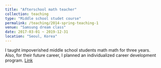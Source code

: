 ```yaml
---
title: "Afterschool math teacher"
collection: teaching
type: "Middle school studet course"
permalink: /teaching/2014-spring-teaching-1
venue: "Samsung dream class"
date: 2017-03-01 ~ 2019-12-31
location: "Seoul, Korea"
---
```


I taught impoverished middle school students math math for three years. 
Also, for their future career, I planned an individualized career development program.
[Link](https://www.samsung.com/global/sustainability/popup/popup_doc/AYUrztWKEvIAIx_C/)

